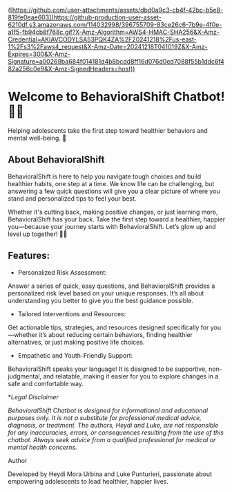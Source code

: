 ([https://github.com/user-attachments/assets/dbd0a9c3-cb4f-42bc-b5e8-819fe0eae603](https://github-production-user-asset-6210df.s3.amazonaws.com/114032998/396755709-83ce26c6-7b9e-4f0e-a1f5-fb94cb8f768c.gif?X-Amz-Algorithm=AWS4-HMAC-SHA256&X-Amz-Credential=AKIAVCODYLSA53PQK4ZA%2F20241218%2Fus-east-1%2Fs3%2Faws4_request&X-Amz-Date=20241218T041019Z&X-Amz-Expires=300&X-Amz-Signature=a00269ba684f014181d4b8bcdd8ff16d076d0ed7088f55b1ddc6f482a256c0e9&X-Amz-SignedHeaders=host))

# Welcome to BehavioralShift Chatbot! 🚀🤖

Helping adolescents take the first step toward healthier behaviors and mental well-being. 🌟

## About BehavioralShift

BehavioralShift is here to help you navigate tough choices and build healthier habits, one step at a time. We know life can be challenging, but answering a few quick questions will give you a clear picture of where you stand and personalized tips to feel your best.

Whether it's cutting back, making positive changes, or just learning more, BehavioralShift has your back. Take the first step toward a healthier, happier you—because your journey starts with BehavioralShift. Let’s glow up and level up together! 💬✨

## Features:

- Personalized Risk Assessment:
  
Answer a series of quick, easy questions, and BehavioralShift provides a personalized risk level based on your unique responses. It’s all about understanding you better to give you the best guidance possible.

- Tailored Interventions and Resources:

Get actionable tips, strategies, and resources designed specifically for you—whether it’s about reducing certain behaviors, finding healthier alternatives, or just making positive life choices.

- Empathetic and Youth-Friendly Support:

BehavioralShift speaks your language! It is designed to be supportive, non-judgmental, and relatable, making it easier for you to explore changes in a safe and comfortable way.











**Legal Disclaimer*

*BehavioralShift Chatbot is designed for informational and educational purposes only. It is not a substitute for professional medical advice, diagnosis, or treatment. The authors, Heydi and Luke, are not responsible for any inaccuracies, errors, or consequences resulting from the use of this chatbot. Always seek advice from a qualified professional for medical or mental health concerns.*



Author

Developed by Heydi Mora Urbina and Luke Punturieri, passionate about empowering adolescents to lead healthier, happier lives.
